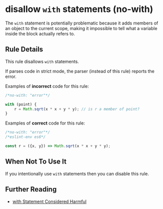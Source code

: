 # disallow `with` statements (no-with)

The `with` statement is potentially problematic because it adds members of an object to the current scope, making it impossible to tell what a variable inside the block actually refers to.

## Rule Details

This rule disallows `with` statements.

If parses code in strict mode, the parser (instead of this rule) reports the error.

Examples of **incorrect** code for this rule:

```js
/*no-with: "error"*/

with (point) {
    r = Math.sqrt(x * x + y * y); // is r a member of point?
}
```

Examples of **correct** code for this rule:

```js
/*no-with: "error"*/
/*eslint-env es6*/

const r = ({x, y}) => Math.sqrt(x * x + y * y);
```

## When Not To Use It

If you intentionally use `with` statements then you can disable this rule.

## Further Reading

* [with Statement Considered Harmful](https://yuiblog.com/blog/2006/04/11/with-statement-considered-harmful/)
